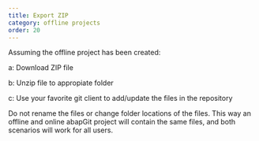```yaml
---
title: Export ZIP
category: offline projects
order: 20
---
```


Assuming the offline project has been created:

a: Download ZIP file

b: Unzip file to appropiate folder

c: Use your favorite git client to add/update the files in the repository

Do not rename the files or change folder locations of the files. This way an offline and online abapGit project will contain the same files, and both scenarios will work for all users.
